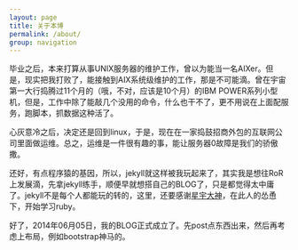 ```yaml
---
layout: page
title: 关于本博 
permalink: /about/
group: navigation
---
```

毕业之后，本来打算从事UNIX服务器的维护工作，曾以为能当一名AIXer。但是，现实把我打败了，能接触到AIX系统级维护的工作，那是不可能滴。曾在宇宙第一大行捣腾过11个月的（哦，不对，应该是10个月）的IBM POWER系列小型机，但是，工作中除了能敲几个没用的命令，什么也干不了，更不用说在上面配服务，跑脚本，抓数据这种活了。

心灰意冷之后，决定还是回到linux，于是，现在在一家捣鼓招商外包的互联网公司里面做运维。总之，运维是一件很有趣的事，能让服务器0故障是我们的骄傲撒。

还好，有点程序猿的基因，所以，jekyll就这样被我玩起来了，其实我是想往RoR上发展滴，先拿jekyll练手，顺便早就想搭自己的BLOG了，只是都觉得太中庸了。jekyll不是每个人都能玩的转的，这里，还要感谢[星宇大神][github]，在此人的怂恿下，开始学习ruby。

好了，2014年06月05日，我的BLOG正式成立了。先post点东西出来，然后再考虑上布局，例如bootstrap神马的。

[github]: https://github.com/xingrz
